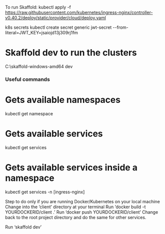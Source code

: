 To run Skaffold: kubectl apply -f https://raw.githubusercontent.com/kubernetes/ingress-nginx/controller-v0.40.2/deploy/static/provider/cloud/deploy.yaml

k8s secrets
kubectl create secret generic jwt-secret --from-literal=JWT_KEY=jsaiojd13j309rj1fm

# Skaffold dev to run the clusters

C:\skaffold-windows-amd64 dev

### Useful commands

# Gets available namespaces

kubectl get namespace

# Gets available services

kubectl get services

# Gets available services inside a namespace

kubectl get services -n [ingress-nginx]

Step to do only if you are running Docker/Kubernetes on your local machine
Change into the ‘client’ directory at your terminal
Run ‘docker build -t YOURDOCKERID/client .’
Run ‘docker push YOURDOCKERID/client’
Change back to the root project directory and do the same for other services.

Run ‘skaffold dev’
